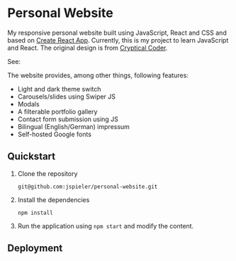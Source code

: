 # Personal Website
My responsive personal website built using JavaScript, React and CSS and based on [Create React App](https://github.com/facebook/create-react-app). Currently, this is my project to learn JavaScript and React. The original design is from [Cryptical Coder](https://www.youtube.com/watch?v=3aCoZudPEKE&list=RDCMUCzDPCRJHfPusmXd6zl8bE7w&index=2).

See: 

The website provides, among other things, following features:

- Light and dark theme switch
- Carousels/slides using Swiper JS
- Modals
- A filterable portfolio gallery
- Contact form submission using JS
- Bilingual (English/German) impressum
- Self-hosted Google fonts


## Quickstart

1. Clone the repository
    ```
    git@github.com:jspieler/personal-website.git
    ```
2. Install the dependencies
    ```
    npm install
    ```
3. Run the application using `npm start` and modify the content.

## Deployment

